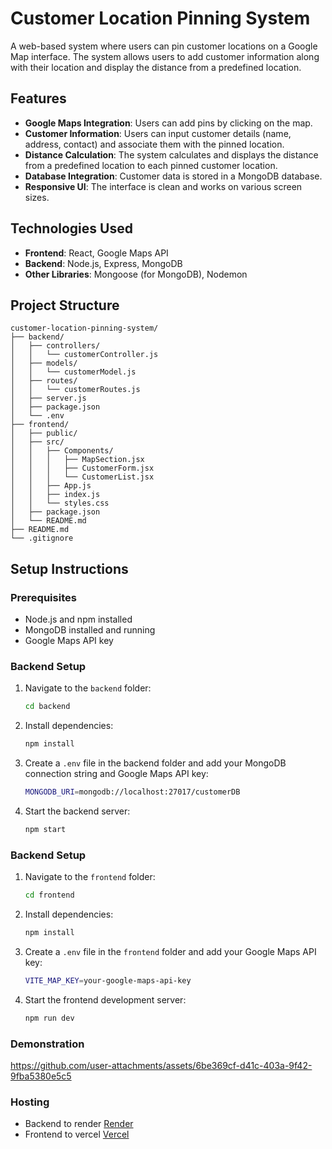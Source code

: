 # Customer Location Pinning System

A web-based system where users can pin customer locations on a Google Map interface. The system allows users to add customer information along with their location and display the distance from a predefined location.

## Features
- **Google Maps Integration**: Users can add pins by clicking on the map.
- **Customer Information**: Users can input customer details (name, address, contact) and associate them with the pinned location.
- **Distance Calculation**: The system calculates and displays the distance from a predefined location to each pinned customer location.
- **Database Integration**: Customer data is stored in a MongoDB database.
- **Responsive UI**: The interface is clean and works on various screen sizes.

## Technologies Used
- **Frontend**: React, Google Maps API
- **Backend**: Node.js, Express, MongoDB
- **Other Libraries**: Mongoose (for MongoDB), Nodemon

## Project Structure
```
customer-location-pinning-system/
├── backend/
│   ├── controllers/
│   │   └── customerController.js
│   ├── models/
│   │   └── customerModel.js
│   ├── routes/
│   │   └── customerRoutes.js
│   ├── server.js
│   ├── package.json
│   └── .env
├── frontend/
│   ├── public/
│   ├── src/
│   │   ├── Components/
│   │   │   ├── MapSection.jsx
│   │   │   ├── CustomerForm.jsx
│   │   │   └── CustomerList.jsx
│   │   ├── App.js
│   │   ├── index.js
│   │   └── styles.css
│   ├── package.json
│   └── README.md
├── README.md
└── .gitignore
```

## Setup Instructions

### Prerequisites
- Node.js and npm installed
- MongoDB installed and running
- Google Maps API key

### Backend Setup
1. Navigate to the `backend` folder:
   ```bash
   cd backend
2. Install dependencies:
   ```bash
   npm install
3. Create a `.env` file in the backend folder and add your MongoDB connection string and Google Maps API key:
   ```bash
   MONGODB_URI=mongodb://localhost:27017/customerDB
   
4. Start the backend server:
   ```bash
   npm start

### Backend Setup
1. Navigate to the `frontend` folder:
   ```bash
   cd frontend
2. Install dependencies:
   ```bash
   npm install
3. Create a `.env` file in the `frontend` folder and add your Google Maps API key:
   ```bash
   VITE_MAP_KEY=your-google-maps-api-key
4. Start the frontend development server:
   ```bash
   npm run dev
### Demonstration

https://github.com/user-attachments/assets/6be369cf-d41c-403a-9f42-9fba5380e5c5


### Hosting
   - Backend to render [Render](https://render.com) 
   - Frontend to vercel [Vercel](https://yip-assessment-frontend.vercel.app/) 
